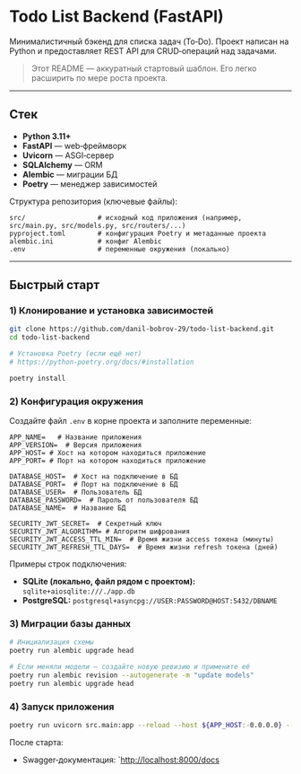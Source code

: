 # Todo List Backend (FastAPI)

Минималистичный бэкенд для списка задач (To‑Do). Проект написан на Python и предоставляет REST API для CRUD‑операций над задачами.

> Этот README — аккуратный стартовый шаблон. Его легко расширить по мере роста проекта.

---

## Стек

* **Python 3.11+**
* **FastAPI** — web‑фреймворк
* **Uvicorn** — ASGI‑сервер
* **SQLAlchemy** — ORM
* **Alembic** — миграции БД
* **Poetry** — менеджер зависимостей

Структура репозитория (ключевые файлы):

```
src/                  # исходный код приложения (например, src/main.py, src/models.py, src/routers/...)
pyproject.toml        # конфигурация Poetry и метаданные проекта
alembic.ini           # конфиг Alembic
.env                  # переменные окружения (локально)
```

---

## Быстрый старт

### 1) Клонирование и установка зависимостей

```bash
git clone https://github.com/danil-bobrov-29/todo-list-backend.git
cd todo-list-backend

# Установка Poetry (если ещё нет)
# https://python-poetry.org/docs/#installation

poetry install
```

### 2) Конфигурация окружения

Создайте файл `.env` в корне проекта и заполните переменные:

```dotenv
APP_NAME=   # Название приложения
APP_VERSION=  # Версия приложения
APP_HOST= # Хост на котором находиться приложение
APP_PORT= # Порт на котором находиться приложение

DATABASE_HOST=  # Хост на подключение в БД
DATABASE_PORT=  # Порт на подключение в БД
DATABASE_USER=  # Пользователь БД
DATABASE_PASSWORD=  # Пароль от пользователя БД
DATABASE_NAME=  # Название БД 

SECURITY_JWT_SECRET=  # Секретный ключ
SECURITY_JWT_ALGORITHM= # Алгоритм шифрования
SECURITY_JWT_ACCESS_TTL_MIN=  # Время жизни access токена (минуты)
SECURITY_JWT_REFRESH_TTL_DAYS=  # Время жизни refresh токена (дней)
```

Примеры строк подключения:

* **SQLite (локально, файл рядом с проектом):** `sqlite+aiosqlite:///./app.db`
* **PostgreSQL:** `postgresql+asyncpg://USER:PASSWORD@HOST:5432/DBNAME`

### 3) Миграции базы данных

```bash
# Инициализация схемы
poetry run alembic upgrade head

# Если меняли модели — создайте новую ревизию и примените её
poetry run alembic revision --autogenerate -m "update models"
poetry run alembic upgrade head
```

### 4) Запуск приложения

```bash
poetry run uvicorn src.main:app --reload --host ${APP_HOST:-0.0.0.0} --port ${APP_PORT:-8000}
```

После старта:

* Swagger‑документация: \`[http://localhost:8000/docs](http://localhost:8000/docs)
